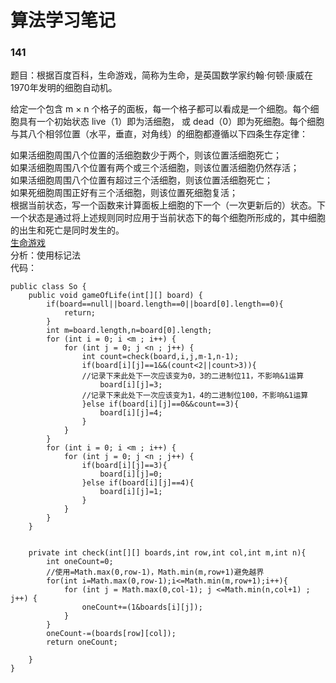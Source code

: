 # 算法学习笔记 
### 141
题目：根据百度百科，生命游戏，简称为生命，是英国数学家约翰·何顿·康威在1970年发明的细胞自动机。  

给定一个包含 m × n 个格子的面板，每一个格子都可以看成是一个细胞。每个细胞具有一个初始状态 live（1）即为活细胞， 或 dead（0）即为死细胞。每个细胞与其八个相邻位置（水平，垂直，对角线）的细胞都遵循以下四条生存定律：

如果活细胞周围八个位置的活细胞数少于两个，则该位置活细胞死亡；  
如果活细胞周围八个位置有两个或三个活细胞，则该位置活细胞仍然存活；  
如果活细胞周围八个位置有超过三个活细胞，则该位置活细胞死亡；  
如果死细胞周围正好有三个活细胞，则该位置死细胞复活；  
根据当前状态，写一个函数来计算面板上细胞的下一个（一次更新后的）状态。下一个状态是通过将上述规则同时应用于当前状态下的每个细胞所形成的，其中细胞的出生和死亡是同时发生的。   
[生命游戏](https://leetcode-cn.com/problems/game-of-life/description/)  
分析：使用标记法  
代码：
~~~
public class So {
    public void gameOfLife(int[][] board) {
        if(board==null||board.length==0||board[0].length==0){
            return;
        }
        int m=board.length,n=board[0].length;
        for (int i = 0; i <m ; i++) {
            for (int j = 0; j <n ; j++) {
                int count=check(board,i,j,m-1,n-1);
                if(board[i][j]==1&&(count<2||count>3)){
				//记录下来此处下一次应该变为0，3的二进制位11，不影响&1运算
                    board[i][j]=3;
				//记录下来此处下一次应该变为1，4的二进制位100，不影响&1运算
                }else if(board[i][j]==0&&count==3){
                    board[i][j]=4;
                }
            }
        }
        for (int i = 0; i <m ; i++) {
            for (int j = 0; j <n ; j++) {
                if(board[i][j]==3){
                    board[i][j]=0;
                }else if(board[i][j]==4){
                    board[i][j]=1;
                }
            }
        }
    }


    private int check(int[][] boards,int row,int col,int m,int n){
        int oneCount=0;
		//使用=Math.max(0,row-1)，Math.min(m,row+1)避免越界 
        for(int i=Math.max(0,row-1);i<=Math.min(m,row+1);i++){
            for (int j = Math.max(0,col-1); j <=Math.min(n,col+1) ; j++) {
                oneCount+=(1&boards[i][j]);
            }
        }
        oneCount-=(boards[row][col]);
        return oneCount;

    }
}
~~~